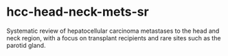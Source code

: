 # hcc-head-neck-mets-sr
Systematic review of hepatocellular carcinoma metastases to the head and neck region, with a focus on transplant recipients and rare sites such as the parotid gland.
